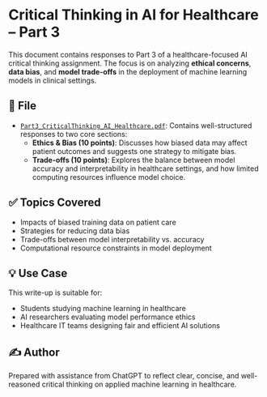 # Critical Thinking in AI for Healthcare – Part 3

This document contains responses to Part 3 of a healthcare-focused AI critical thinking assignment. The focus is on analyzing **ethical concerns**, **data bias**, and **model trade-offs** in the deployment of machine learning models in clinical settings.

## 📄 File

- [`Part3_CriticalThinking_AI_Healthcare.pdf`](./Part3_CriticalThinking_AI_Healthcare.pdf): Contains well-structured responses to two core sections:
  - **Ethics & Bias (10 points)**: Discusses how biased data may affect patient outcomes and suggests one strategy to mitigate bias.
  - **Trade-offs (10 points)**: Explores the balance between model accuracy and interpretability in healthcare settings, and how limited computing resources influence model choice.

## ✅ Topics Covered

- Impacts of biased training data on patient care
- Strategies for reducing data bias
- Trade-offs between model interpretability vs. accuracy
- Computational resource constraints in model deployment

## 💡 Use Case

This write-up is suitable for:
- Students studying machine learning in healthcare
- AI researchers evaluating model performance ethics
- Healthcare IT teams designing fair and efficient AI solutions

## ✍️ Author

Prepared with assistance from ChatGPT to reflect clear, concise, and well-reasoned critical thinking on applied machine learning in healthcare.
